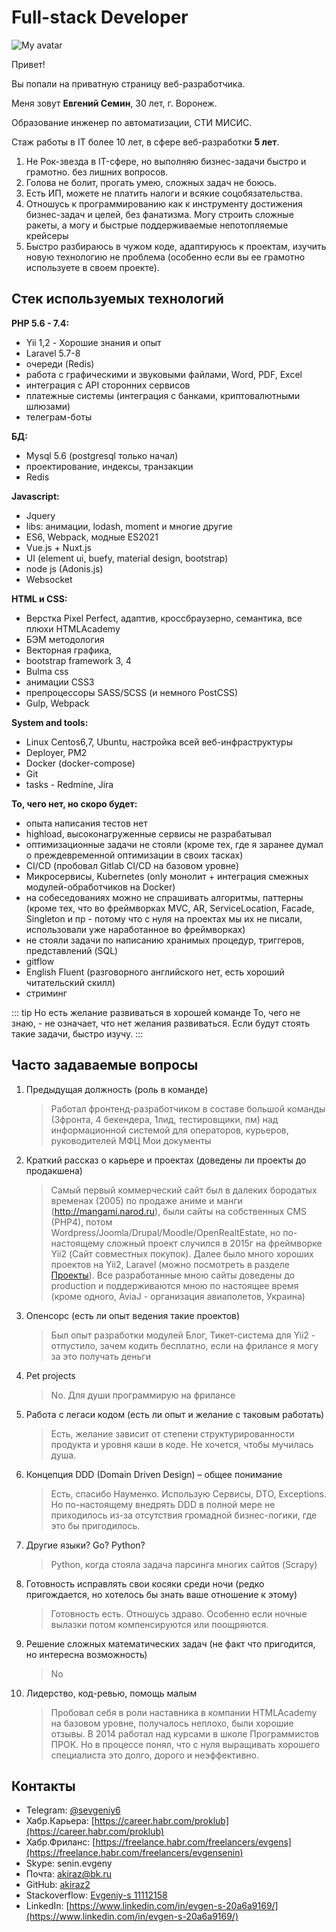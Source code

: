 # Full-stack Developer

![My avatar](/img/ava.jpeg)

Привет!

Вы попали на приватную страницу веб-разработчика.

Меня зовут **Евгений Семин**, 30 лет, г. Воронеж.

Образование инженер по автоматизации, СТИ МИСИС.

Стаж работы в IT более 10 лет, в сфере веб-разработки **5 лет**.

1. Не Рок-звезда в IT-сфере, но выполняю бизнес-задачи быстро и грамотно. без лишних вопросов.
2. Голова не болит, прогать умею, сложных задач не боюсь.
3. Есть ИП, можете не платить налоги и всякие соцобязательства.
4. Отношусь к программированию как к инструменту достижения бизнес-задач и целей, без фанатизма. Могу строить сложные ракеты, а могу и быстрые поддерживаемые непотопляемые крейсеры
5. Быстро разбираюсь в чужом коде, адаптируюсь к проектам, изучить новую технологию не проблема (особенно если вы ее грамотно используете в своем проекте).


## Стек используемых технологий

**PHP 5.6 - 7.4:**
- Yii 1,2 - Хорошие знания и опыт
- Laravel 5.7-8
- очереди (Redis)
- работа с графическими и звуковыми файлами, Word, PDF, Excel
- интеграция с API сторонних сервисов
- платежные системы (интеграция с банками, криптовалютными шлюзами)
- телеграм-боты

**БД:**
- Mysql 5.6 (postgresql только начал)
- проектирование, индексы, транзакции
- Redis

**Javascript:**
- Jquery
- libs: анимации, lodash, moment и многие другие
- ES6, Webpack, модные ES2021
- Vue.js + Nuxt.js
- UI (element ui, buefy, material design, bootstrap)
- node js (Adonis.js)
- Websocket

**HTML и CSS:**
- Верстка Pixel Perfect, адаптив, кроссбраузерно, семантика, все плюхи HTMLAcademy
- БЭМ методология
- Векторная графика,
- bootstrap framework 3, 4
- Bulma css
- анимации CSS3
- препроцессоры SASS/SCSS (и немного PostCSS)
- Gulp, Webpack

**System and tools:**
- Linux Centos6,7, Ubuntu, настройка всей веб-инфраструктуры
- Deployer, PM2
- Docker (docker-compose)
- Git
- tasks - Redmine, Jira

**То, чего нет, но скоро будет:**
- опыта написания тестов нет
- highload, высоконагруженные сервисы не разрабатывал
- оптимизационные задачи не стояли (кроме тех, где я заранее думал о преждевременной оптимизации в своих тасках)
- CI/CD (пробовал Gitlab CI/CD на базовом уровне)
- Микросервисы, Kubernetes (only монолит + интеграция смежных модулей-обработчиков на Docker)
- на собеседованиях можно не спрашивать алгоритмы, паттерны (кроме тех, что во фреймворках MVC, AR, ServiceLocation, Facade, Singleton и пр - потому что с нуля на проектах мы их не писали, использовали уже наработанное во фреймворках)
- не стояли задачи по написанию хранимых процедур, триггеров, представлений (SQL)
- gitflow
- English Fluent (разговорного английского нет, есть хороший читательский скилл)
- стриминг

::: tip Но есть желание развиваться в хорошей команде
То, чего не знаю, - не означает, что нет желания развиваться. Если будут стоять такие задачи, быстро изучу.
:::

## Часто задаваемые вопросы

1. Предыдущая должность (роль в команде)
    > Работал фронтенд-разработчиком в составе большой команды (3фронта, 4 бекендера, 1лид, тестировщики, пм) над
    информационной системой для операторов, курьеров, руководителей МФЦ Мои документы
2. Краткий рассказ о карьере и проектах (доведены ли проекты до продакшена)
    > Самый первый коммерческий сайт был в далеких бородатых временах (2005) по продаже аниме и манги (http://mangami.narod.ru),
    были сайты на собственных CMS (PHP4), потом Wordpress/Joomla/Drupal/Moodle/OpenRealtEstate,
    но по-настоящему сложный проект случился в 2015г на фреймворке Yii2 (Сайт совместных покупок).
    Далее было много хороших проектов на Yii2, Laravel (можно посмотреть в разделе [Проекты](/projects/)).
    Все разработанные мною сайты доведены до production и поддерживаются мною по настоящее время (кроме одного, AviaJ - организация авиаполетов, Украина)
3. Опенсорс (есть ли опыт ведения такие проектов)
    > Был опыт разработки модулей Блог, Тикет-система для Yii2 - отпустило, зачем кодить бесплатно, если на фрилансе я могу за это получать деньги
4. Pet projects
    > No. Для души программирую на фрилансе
5. Работа с легаси кодом (есть ли опыт и желание с таковым работать)
    > Есть, желание зависит от степени структурированности продукта и уровня каши в коде. Не хочется, чтобы мучилась душа.
6. Концепция DDD (Domain Driven Design) – общее понимание
    > Есть, спасибо Науменко. Использую Сервисы, DTO, Exceptions. Но по-настоящему внедрять DDD в полной мере не приходилось из-за отсутствия громадной бизнес-логики, где это бы пригодилось.
7. Другие языки? Go? Python?
    > Python, когда стояла задача парсинга многих сайтов (Scrapy)

8. Готовность исправлять свои косяки среди ночи (редко пригождается, но хотелось бы знать ваше отношение к этому)
    > Готовность есть. Отношусь здраво. Особенно если ночные вылазки потом компенсируются или поощряются.
9. Решение сложных математических задач (не факт что пригодится, но интересна возможность)
    > No
10. Лидерство, код-ревью, помощь малым
    > Пробовал себя в роли наставника в компании HTMLAcademy на базовом уровне, получалось неплохо, были хорошие отзывы. В 2014 работал над курсами в школе Программистов ПРОК. Но в процессе понял, что с нуля выращивать хорошего специалиста это долго, дорого и неэффективно.

## Контакты

* Telegram: [@sevgeniy6](https://t.me/sevgeniy6)
* Хабр.Карьера: [https://career.habr.com/proklub](https://career.habr.com/proklub)
* Хабр.Фриланс: [https://freelance.habr.com/freelancers/evgens](https://freelance.habr.com/freelancers/evgensenin)
* Skype: senin.evgeny
* Почта: akiraz@bk.ru
* GitHub: [akiraz2](https://github.com/akiraz2)
* Stackoverflow: [Evgeniy-s 11112158](https://stackoverflow.com/users/11112158/evgeniy-s)
* LinkedIn: [https://www.linkedin.com/in/evgen-s-20a6a9169/](https://www.linkedin.com/in/evgen-s-20a6a9169/)
